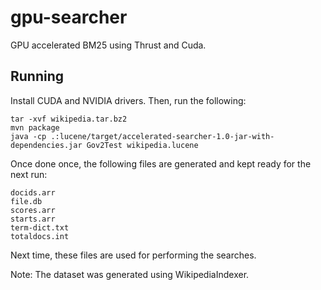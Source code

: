 gpu-searcher
============

GPU accelerated BM25 using Thrust and Cuda.

Running
-------

Install CUDA and NVIDIA drivers. Then, run the following:

    tar -xvf wikipedia.tar.bz2
    mvn package
    java -cp .:lucene/target/accelerated-searcher-1.0-jar-with-dependencies.jar Gov2Test wikipedia.lucene

Once done once, the following files are generated and kept ready for the next run:

    docids.arr
    file.db
    scores.arr
    starts.arr
    term-dict.txt
    totaldocs.int

Next time, these files are used for performing the searches.

Note: The dataset was generated using WikipediaIndexer.
